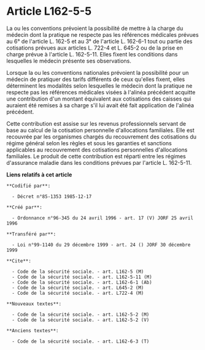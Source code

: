# Article L162-5-5

La ou les conventions prévoient la possibilité de mettre à la charge du médecin dont la pratique ne respecte pas les
références médicales prévues au 6° de l'article L. 162-5 et au 3° de l'article L. 162-6-1 tout ou partie des cotisations
prévues aux articles L. 722-4 et L. 645-2 ou de la prise en charge prévue à l'article L. 162-5-11. Elles fixent les
conditions dans lesquelles le médecin présente ses observations.

Lorsque la ou les conventions nationales prévoient la possibilité pour un médecin de pratiquer des tarifs différents de ceux
qu'elles fixent, elles déterminent les modalités selon lesquelles le médecin dont la pratique ne respecte pas les références
médicales visées à l'alinéa précédent acquitte une contribution d'un montant équivalent aux cotisations des caisses qui
auraient été remises à sa charge s'il lui avait été fait application de l'alinéa précédent.

Cette contribution est assise sur les revenus professionnels servant de base au calcul de la cotisation personnelle
d'allocations familiales. Elle est recouvrée par les organismes chargés du recouvrement des cotisations du régime général
selon les règles et sous les garanties et sanctions applicables au recouvrement des cotisations personnelles d'allocations
familiales. Le produit de cette contribution est réparti entre les régimes d'assurance maladie dans les conditions prévues
par l'article L. 162-5-11.

**Liens relatifs à cet article**

	**Codifié par**:

	  - Décret n°85-1353 1985-12-17

	**Créé par**:

	  - Ordonnance n°96-345 du 24 avril 1996 - art. 17 (V) JORF 25 avril 1996

	**Transféré par**:

	  - Loi n°99-1140 du 29 décembre 1999 - art. 24 () JORF 30 décembre 1999

	**Cite**:

	  - Code de la sécurité sociale. - art. L162-5 (M)
	  - Code de la sécurité sociale. - art. L162-5-11 (M)
	  - Code de la sécurité sociale. - art. L162-6-1 (Ab)
	  - Code de la sécurité sociale. - art. L645-2 (M)
	  - Code de la sécurité sociale. - art. L722-4 (M)

	**Nouveaux textes**:

	  - Code de la sécurité sociale. - art. L162-5-2 (M)
	  - Code de la sécurité sociale. - art. L162-5-2 (V)

	**Anciens textes**:

	  - Code de la sécurité sociale. - art. L162-6-3 (T)
